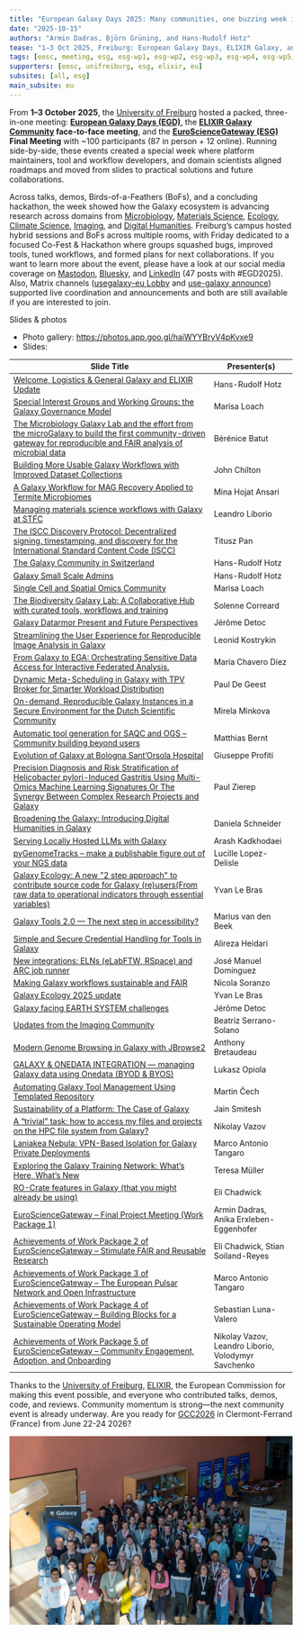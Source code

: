```yaml
---
title: "European Galaxy Days 2025: Many communities, one buzzing week in Freiburg"
date: "2025-10-15"
authors: "Armin Dadras, Björn Grüning, and Hans-Rudolf Hotz"
tease: "1–3 Oct 2025, Freiburg: European Galaxy Days, ELIXIR Galaxy, and EuroScienceGateway members convened to align roadmaps and turn plans into solutions, tools, and workflows through talks, demos, and a CoFest."
tags: [eosc, meeting, esg, esg-wp1, esg-wp2, esg-wp3, esg-wp4, esg-wp5, conference, egd]
supporters: [eosc, unifreiburg, esg, elixir, eu]
subsites: [all, esg]
main_subsite: eu
---
```

From **1–3 October 2025**, the [University of Freiburg](https://uni-freiburg.de/en/) hosted a packed, three-in-one meeting: [**European Galaxy Days (EGD)**,](https://galaxyproject.org/events/2025-10-01-egd2025/) the **[ELIXIR Galaxy Community](https://elixir-europe.org/communities/galaxy) face-to-face meeting**, and the **[EuroScienceGateway (ESG)](https://galaxyproject.org/projects/esg/) Final Meeting** with ~100 participants (87 in person + 12 online). Running side-by-side, these events created a special week where platform maintainers, tool and workflow developers, and domain scientists aligned roadmaps and moved from slides to practical solutions and future collaborations.

Across talks, demos, Birds-of-a-Feathers (BoFs), and a concluding hackathon, the week showed how the Galaxy ecosystem is advancing research across domains from [Microbiology](https://microbiology.usegalaxy.org/), [Materials Science](https://materials.usegalaxy.eu/), [Ecology](https://ecology.usegalaxy.eu/), [Climate Science](https://climate.usegalaxy.eu/), [Imaging](https://imaging.usegalaxy.eu/), and [Digital Humanities](https://galaxyproject.org/community/sig/digital-humanities/). Freiburg’s campus hosted hybrid sessions and BoFs across multiple rooms, with Friday dedicated to a focused Co-Fest & Hackathon where groups squashed bugs, improved tools, tuned workflows, and formed plans for next collaborations. If you want to learn more about the event, please have a look at our social media coverage on [Mastodon](https://mastodon.social/tags/EGD2025), [Bluesky](https://bsky.app/hashtag/EGD2025?author=galaxyproject.bsky.social), and [LinkedIn](https://www.linkedin.com/search/results/all/?keywords=%23egd2025&origin=HASH_TAG_FROM_FEED&sid=kCg) (47 posts with #EGD2025). Also, Matrix channels ([usegalaxy-eu Lobby](https://matrix.to/#/#usegalaxy-eu_Lobby:gitter.im) and [use-galaxy announce](https://matrix.to/#/!ArjKhGljVCmzqxhauY:matrix.org?via=matrix.org&via=matrix.uni-freiburg.de&via=t2bot.io)) supported live coordination and announcements and both are still available if you are interested to join.

Slides & photos
  - Photo gallery: https://photos.app.goo.gl/haiWYYBryV4pKvxe9
  - Slides: 
  
| Slide Title | Presenter(s) |
| --- | --- |
| [Welcome, Logistics & General Galaxy and ELIXIR Update](https://f1000research.com/slides/14-1066) | Hans-Rudolf Hotz |
| [Special Interest Groups and Working Groups: the Galaxy Governance Model](https://f1000research.com/slides/14-1067) | Marisa Loach |
| [The Microbiology Galaxy Lab and the effort from the microGalaxy to build the first community-driven gateway for reproducible and FAIR analysis of microbial data](https://f1000research.com/slides/14-1021) | Bérénice Batut |
| [Building More Usable Galaxy Workflows with Improved Dataset Collections ](https://f1000research.com/slides/14-1069)| John Chilton |
| [A Galaxy Workflow for MAG Recovery Applied to Termite Microbiomes](https://f1000research.com/slides/14-1070) | Mina Hojat Ansari |
| [Managing materials science workflows with Galaxy at STFC ](https://f1000research.com/slides/14-1071)| Leandro Liborio |
| [The ISCC Discovery Protocol: Decentralized signing, timestamping, and discovery for the International Standard Content Code (ISCC)](https://f1000research.com/slides/14-1072) | Titusz Pan |
| [The Galaxy Community in Switzerland](https://f1000research.com/slides/14-1073) | Hans-Rudolf Hotz |
| [Galaxy Small Scale Admins](https://f1000research.com/slides/14-1074) | Hans-Rudolf Hotz |
| [Single Cell and Spatial Omics Community](https://f1000research.com/slides/14-1075) | Marisa Loach |
| [The Biodiversity Galaxy Lab: A Collaborative Hub with curated tools, workflows and training](https://f1000research.com/slides/14-1076) | Solenne Correard |
| [Galaxy Datarmor Present and Future Perspectives](https://f1000research.com/slides/14-1077) | Jérôme Detoc |
| [Streamlining the User Experience for Reproducible Image Analysis in Galaxy](https://f1000research.com/slides/14-1080) | Leonid Kostrykin |
| [From Galaxy to EGA: Orchestrating Sensitive Data Access for Interactive Federated Analysis.](https://f1000research.com/slides/14-1081) | María Chavero Díez |
| [Dynamic Meta-Scheduling in Galaxy with TPV Broker for Smarter Workload Distribution](https://f1000research.com/slides/14-1082) | Paul De Geest |
| [On-demand, Reproducible Galaxy Instances in a Secure Environment for the Dutch Scientific Community](https://f1000research.com/slides/14-1083) | Mirela Minkova |
| [Automatic tool generation for SAQC and OGS – Community building beyond users](https://f1000research.com/slides/14-1084) | Matthias Bernt |
| [Evolution of Galaxy at Bologna Sant’Orsola Hospital](https://f1000research.com/slides/14-1085) | Giuseppe Profiti |
| [Precision Diagnosis and Risk Stratification of Helicobacter pylori-Induced Gastritis Using Multi-Omics Machine Learning Signatures Or The Synergy Between Complex Research Projects and Galaxy](https://f1000research.com/slides/14-1086) | Paul Zierep |
| [Broadening the Galaxy: Introducing Digital Humanities in Galaxy](https://f1000research.com/slides/14-1087) | Daniela Schneider |
| [Serving Locally Hosted LLMs with Galaxy](https://f1000research.com/slides/14-1088) | Arash Kadkhodaei |
| [pyGenomeTracks – make a publishable figure out of your NGS data](https://f1000research.com/slides/14-1089) | Lucille Lopez-Delisle |
| [Galaxy Ecology: A new "2 step approach" to contribute source code for Galaxy (re)users(From raw data to operational indicators through essential variables)](https://f1000research.com/slides/14-1090) | Yvan Le Bras |
| [Galaxy Tools 2.0 — The next step in accessibility?](https://f1000research.com/slides/14-1091) | Marius van den Beek |
| [Simple and Secure Credential Handling for Tools in Galaxy](https://f1000research.com/slides/14-1092)| Alireza Heidari |
| [New integrations: ELNs (eLabFTW, RSpace) and ARC job runner](https://f1000research.com/slides/14-1093)| José Manuel Domínguez |
| [Making Galaxy workflows sustainable and FAIR](https://f1000research.com/slides/14-1094) | Nicola Soranzo |
| [Galaxy Ecology 2025 update](https://f1000research.com/slides/14-1095) | Yvan Le Bras |
| [Galaxy facing EARTH SYSTEM challenges](https://f1000research.com/slides/14-1096) | Jérôme Detoc |
| [Updates from the Imaging Community](https://f1000research.com/slides/14-1097) | Beatriz Serrano-Solano |
| [Modern Genome Browsing in Galaxy with JBrowse2](https://f1000research.com/slides/14-1098) | Anthony Bretaudeau |
| [GALAXY & ONEDATA INTEGRATION — managing Galaxy data using Onedata (BYOD & BYOS)](https://f1000research.com/slides/14-1099) | Lukasz Opiola |
| [Automating Galaxy Tool Management Using Templated Repository](https://f1000research.com/slides/14-1100) | Martin Čech |
| [Sustainability of a Platform: The Case of Galaxy](https://f1000research.com/slides/14-1101) | Jain Smitesh |
| [A “trivial” task: how to access my files and projects on the HPC file system from Galaxy?](https://f1000research.com/slides/14-1102) | Nikolay Vazov |
| [Laniakea Nebula: VPN-Based Isolation for Galaxy Private Deployments](https://f1000research.com/slides/14-1103) | Marco Antonio Tangaro |
| [Exploring the Galaxy Training Network: What’s Here, What’s New](https://f1000research.com/slides/14-1104)| Teresa Müller |
| [RO-Crate features in Galaxy (that you might already be using)](https://f1000research.com/slides/14-1105) | Eli Chadwick |
| [EuroScienceGateway – Final Project Meeting (Work Package 1)](https://f1000research.com/slides/14-1106) | Armin Dadras, Anika Erxleben-Eggenhofer |
| [Achievements of Work Package 2 of EuroScienceGateway – Stimulate FAIR and Reusable Research](https://f1000research.com/slides/14-1107) | Eli Chadwick, Stian Soiland-Reyes |
| [Achievements of Work Package 3 of EuroScienceGateway – The European Pulsar Network and Open Infrastructure](https://f1000research.com/slides/14-1108) | Marco Antonio Tangaro |
| [Achievements of Work Package 4 of EuroScienceGateway – Building Blocks for a Sustainable Operating Model](https://f1000research.com/slides/14-1109) | Sebastian Luna-Valero |
| [Achievements of Work Package 5 of EuroScienceGateway – Community Engagement, Adoption, and Onboarding](https://f1000research.com/slides/14-1110) | Nikolay Vazov, Leandro Liborio, Volodymyr Savchenko |

Thanks to the [University of Freiburg](https://uni-freiburg.de), [ELIXIR](https://elixir-europe.org/), the European Commission for making this event possible, and everyone who contributed talks, demos, code, and reviews. Community momentum is strong—the next community event is already underway. Are you ready for [GCC2026](https://galaxyproject.org/events/gcc2026/) in Clermont-Ferrand (France) from June 22-24 2026?

![EGD2025 Group photo taken by Pavan Videm](./egd_group_photo.jpg)

